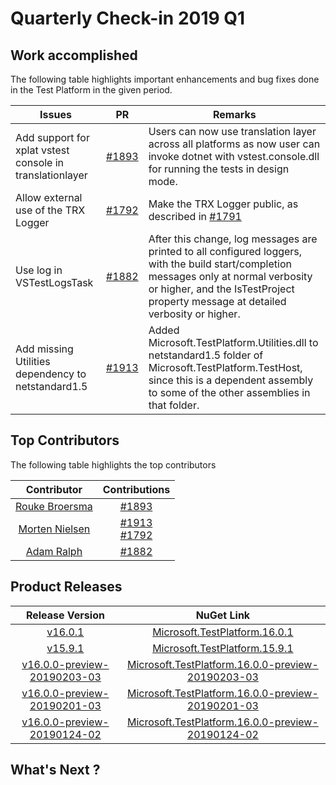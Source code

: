 # Quarterly Check-in 2019 Q1

## Work accomplished

The following table highlights important enhancements and bug fixes done in the Test Platform in the given period.

| Issues | PR | Remarks  |
| --- | -- | -- |
| Add support for xplat vstest console in translationlayer |   [#1893](https://github.com/Microsoft/vstest/pull/1893)|  Users can now use translation layer across all platforms as now user can invoke dotnet with vstest.console.dll for running the tests in design mode. |
| Allow external use of the TRX Logger |   [#1792](https://github.com/Microsoft/vstest/pull/1792) |  Make the TRX Logger public, as described in [#1791](https://github.com/Microsoft/vstest/pull/1792) |
|Use log in VSTestLogsTask |  [#1882](https://github.com/Microsoft/vstest/pull/1882)|After this change, log messages are printed to all configured loggers, with the build start/completion messages only at normal verbosity or higher, and the IsTestProject property message at detailed verbosity or higher. |
| Add missing Utilities dependency to netstandard1.5 | [#1913](https://github.com/Microsoft/vstest/pull/1913)| Added Microsoft.TestPlatform.Utilities.dll to netstandard1.5 folder of Microsoft.TestPlatform.TestHost, since this is a dependent assembly to some of the other assemblies in that folder. |

## Top Contributors

The following table highlights the top contributors

| Contributor | Contributions  |
| :---:   | :-: |
|[Rouke Broersma](https://github.com/Mobrockers) |[#1893](https://github.com/Microsoft/vstest/pull/1893)|
|[Morten Nielsen](https://github.com/dotMorten) |  [#1913](https://github.com/Microsoft/vstest/pull/1913) <br> [#1792](https://github.com/Microsoft/vstest/pull/1792)|
|[Adam Ralph](https://github.com/adamralph)|  [#1882](https://github.com/Microsoft/vstest/pull/1882)|


## Product Releases

| Release Version | NuGet Link  |
| :---:   | :-: |
| [v16.0.1](https://github.com/Microsoft/vstest/releases/tag/v16.0.1) |   [Microsoft.TestPlatform.16.0.1](https://www.nuget.org/packages/Microsoft.TestPlatform/16.0.1)|
| [v15.9.1](https://github.com/Microsoft/vstest/releases/tag/v15.9.1) |   [Microsoft.TestPlatform.15.9.1](https://www.nuget.org/packages/Microsoft.TestPlatform/15.9.1)|
| [v16.0.0-preview-20190203-03](https://github.com/Microsoft/vstest/releases/tag/v16.0.0-preview-20190203-03) |   [Microsoft.TestPlatform.16.0.0-preview-20190203-03](https://www.nuget.org/packages/Microsoft.TestPlatform/16.0.0-preview-20190203-03)|
| [v16.0.0-preview-20190201-03](https://github.com/Microsoft/vstest/releases/tag/v16.0.0-preview-20190201-03) |   [Microsoft.TestPlatform.16.0.0-preview-20190201-03](https://www.nuget.org/packages/Microsoft.TestPlatform/16.0.0-preview-20190201-03)|
| [v16.0.0-preview-20190124-02](https://github.com/Microsoft/vstest/releases/tag/v16.0.0-preview-20190124-02) |   [Microsoft.TestPlatform.16.0.0-preview-20190124-02](https://www.nuget.org/packages/Microsoft.TestPlatform/16.0.0-preview-20190124-02)|


## What's Next ?

